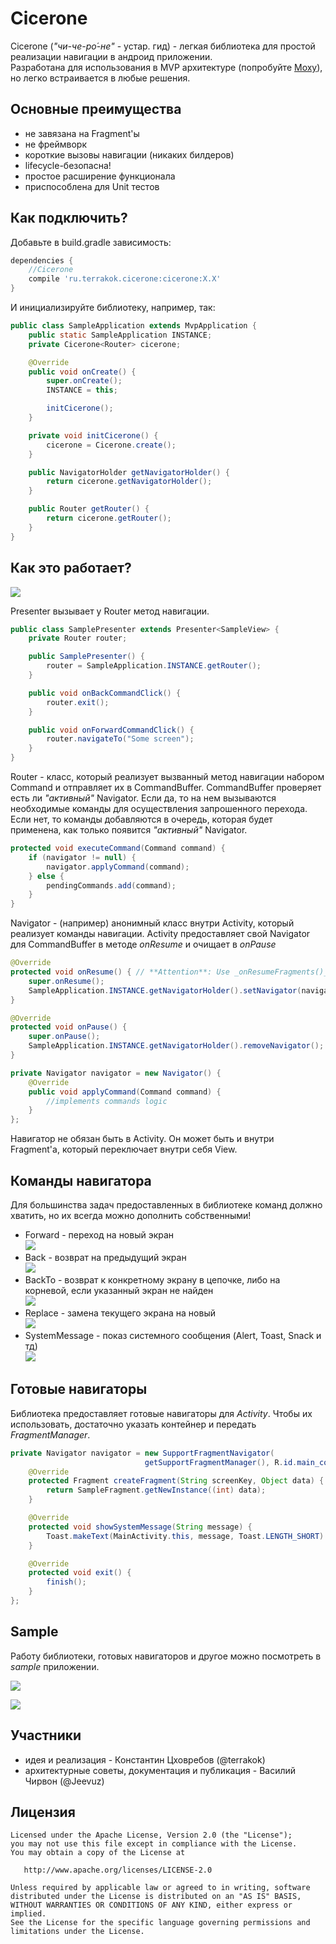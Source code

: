# Cicerone

Cicerone (_"чи-че-ро́-не"_ - устар. гид) - легкая библиотека для простой реализации навигации в андроид приложении.  
Разработана для использования в MVP архитектуре (попробуйте [Moxy](https://github.com/Arello-Mobile/Moxy)), но легко встраивается в любые решения.

## Основные преимущества
+ не завязана на Fragment'ы
+ не фреймворк
+ короткие вызовы навигации (никаких билдеров)
+ lifecycle-безопасна!
+ простое расширение функционала
+ приспособлена для Unit тестов

## Как подключить?
Добавьте в build.gradle зависимость:
```groovy
dependencies {
    //Cicerone
    compile 'ru.terrakok.cicerone:cicerone:X.X'
}
```
И инициализируйте библиотеку, например, так:
```java
public class SampleApplication extends MvpApplication {
    public static SampleApplication INSTANCE;
    private Cicerone<Router> cicerone;

    @Override
    public void onCreate() {
        super.onCreate();
        INSTANCE = this;

        initCicerone();
    }

    private void initCicerone() {
        cicerone = Cicerone.create();
    }

    public NavigatorHolder getNavigatorHolder() {
        return cicerone.getNavigatorHolder();
    }

    public Router getRouter() {
        return cicerone.getRouter();
    }
}
```

## Как это работает?
![](https://habrastorage.org/files/4df/45d/973/4df45d9733fc4ee0a2f0be933de475b1.png)

Presenter вызывает у Router метод навигации.

```java
public class SamplePresenter extends Presenter<SampleView> {
    private Router router;

    public SamplePresenter() {
        router = SampleApplication.INSTANCE.getRouter();
    }

    public void onBackCommandClick() {
        router.exit();
    }

    public void onForwardCommandClick() {
        router.navigateTo("Some screen");
    }
}
```

Router - класс, который реализует вызванный метод навигации набором Command и отправляет их в CommandBuffer.
CommandBuffer проверяет есть ли _"активный"_ Navigator.
Если да, то на нем вызываются необходимые команды для осуществления запрошенного перехода.
Если нет, то команды добавляются в очередь, которая будет применена, как только появится _"активный"_ Navigator.

```java
protected void executeCommand(Command command) {
    if (navigator != null) {
        navigator.applyCommand(command);
    } else {
        pendingCommands.add(command);
    }
}
```

Navigator - (например) анонимный класс внутри Activity, который реализует команды навигации.
Activity предоставляет свой Navigator для CommandBuffer в методе _onResume_ и очищает в _onPause_

```java
@Override
protected void onResume() { // **Attention**: Use _onResumeFragments()_ with FragmentActivity ([more info](https://developer.android.com/reference/android/support/v4/app/FragmentActivity.html#onResume()))
    super.onResume();
    SampleApplication.INSTANCE.getNavigatorHolder().setNavigator(navigator);
}

@Override
protected void onPause() {
    super.onPause();
    SampleApplication.INSTANCE.getNavigatorHolder().removeNavigator();
}

private Navigator navigator = new Navigator() {
    @Override
    public void applyCommand(Command command) {
        //implements commands logic
    }
};
```

Навигатор не обязан быть в Activity. Он может быть и внутри Fragment'а, который переключает внутри себя View.

## Команды навигатора
Для большинства задач предоставленных в библиотеке команд должно хватить, но их всегда можно дополнить собственными!
+ Forward - переход на новый экран  
![](https://habrastorage.org/files/862/77e/b20/86277eb20b574dae8307ac4f64b0f090.png)
+ Back - возврат на предыдущий экран  
![](https://habrastorage.org/files/059/b63/2d3/059b632d3a7c4515a534b9e5e881c8f0.png)
+ BackTo - возврат к конкретному экрану в цепочке, либо на корневой, если указанный экран не найден  
![](https://habrastorage.org/files/a45/4f4/c34/a454f4c340764632ad0669014ad5550d.png)
+ Replace - замена текущего экрана на новый  
![](https://habrastorage.org/files/4ae/95c/fee/4ae95cfee4c04f038ad17d358ab08d07.png)
+ SystemMessage - показ системного сообщения (Alert, Toast, Snack и тд)  
![](https://habrastorage.org/files/6e7/1a6/4ed/6e71a64edec04079bf33faa7ab39606f.png)

## Готовые навигаторы
Библиотека предоставляет готовые навигаторы для _Activity_.
Чтобы их использовать, достаточно указать контейнер и передать _FragmentManager_.
```java
private Navigator navigator = new SupportFragmentNavigator(
                              getSupportFragmentManager(), R.id.main_container) {
    @Override
    protected Fragment createFragment(String screenKey, Object data) {
        return SampleFragment.getNewInstance((int) data);
    }

    @Override
    protected void showSystemMessage(String message) {
        Toast.makeText(MainActivity.this, message, Toast.LENGTH_SHORT).show();
    }

    @Override
    protected void exit() {
        finish();
    }
};
```
## Sample
Работу библиотеки, готовых навигаторов и другое можно посмотреть в _sample_ приложении.

![](https://habrastorage.org/files/16d/2ee/6e3/16d2ee6e33a0428eb4f0dcab8ce6b294.gif)

![](https://hsto.org/files/867/638/c33/867638c338704489b3107a6d7cb28c2d.gif)

## Участники
+ идея и реализация - Константин Цховребов (@terrakok)
+ архитектурные советы, документация и публикация - Василий Чирвон (@Jeevuz)

## Лицензия

    Licensed under the Apache License, Version 2.0 (the "License");
    you may not use this file except in compliance with the License.
    You may obtain a copy of the License at

       http://www.apache.org/licenses/LICENSE-2.0

    Unless required by applicable law or agreed to in writing, software
    distributed under the License is distributed on an "AS IS" BASIS,
    WITHOUT WARRANTIES OR CONDITIONS OF ANY KIND, either express or implied.
    See the License for the specific language governing permissions and
    limitations under the License.
